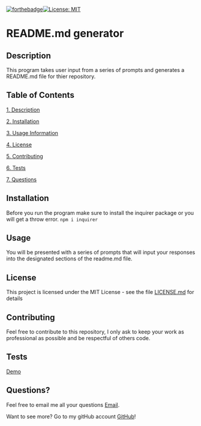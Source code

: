 
[![forthebadge](https://forthebadge.com/images/badges/made-with-javascript.svg)](https://www.javascript.com/)[![License: MIT](https://img.shields.io/badge/License-MIT-yellow.svg)](https://opensource.org/licenses/MIT)   
# README.md generator

## Description

This program takes user input from a series of prompts and generates a README.md file for thier repository.

## Table of Contents

[1. Description](#Description)

[2. Installation](#Installation)

[3. Usage Information](#Usage)

[4. License](#License)

[5. Contributing](#Contributing)

[6. Tests](#Tests)

[7. Questions](#Questions)

## Installation

Before you run the program make sure to install the inquirer package or you will get a throw error. ``` npm i inquirer ``` 

## Usage

You will be presented with a series of prompts that will input your responses into the designated sections of the readme.md file.

## License

This project is licensed under the MIT License - see the file [LICENSE.md]("./assets/LICENSE.md") for details

## Contributing

Feel free to contribute to this repository, I only ask to keep your work as professional as possible and be respectful of others code.

## Tests

[Demo](https://www.youtube.com/watch?v=baFlWe4giOA)

## Questions?

Feel free to email me all your questions [Email](mailto:anthonybilliejr2021@gmail.com?subject=[GitHub]%20Source%20).

Want to see more? Go to my gitHub account [GitHub](https://github.com/avbillie)!
            
